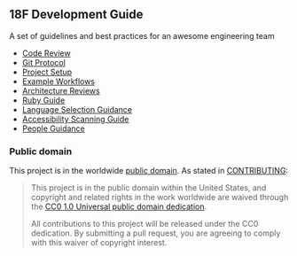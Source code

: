## 18F Development Guide

A set of guidelines and best practices for an awesome engineering team

* [Code Review](/code_review)
* [Git Protocol](/git_protocol)
* [Project Setup](/project_setup)
* [Example Workflows](/example_workflows)
* [Architecture Reviews](/architecture_reviews)
* [Ruby Guide](/ruby)
* [Language Selection Guidance](/language_selection)
* [Accessibility Scanning Guide](/accessibility_scanning)
* [People Guidance](/people)

### Public domain

This project is in the worldwide [public domain](LICENSE.md). As stated in
[CONTRIBUTING](CONTRIBUTING.md):

> This project is in the public domain within the United States, and copyright
> and related rights in the work worldwide are waived through the [CC0 1.0
> Universal public domain
> dedication](https://creativecommons.org/publicdomain/zero/1.0/).
>
> All contributions to this project will be released under the CC0
>dedication. By submitting a pull request, you are agreeing to comply
>with this waiver of copyright interest.
